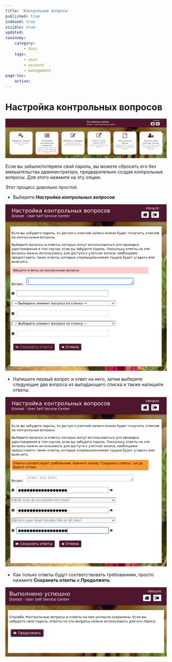 ```yaml
---
title: 'Контрольные вопросы'
published: true
indexed: true
visible: true
updated:
taxonomy:
    category:
        - docs
    tags:
        - user
        - account
        - management
page-toc:
    active:
---
```


# Настройка контрольных вопросов

![](ru/dashboard_questions.png)

Если вы забыли/потеряли свой пароль, вы можете сбросить его без вмешательства администратора, предварительно создав контрольные вопросы. Для этого нажмите на эту опцию. 

Этот процесс довольно простой.

- Выберите ***Настройка контрольных вопросов***.

 ![](ru/sec_qs_01.png)

- Напишите первый вопрос и ответ на него, затем выберите следующие два вопроса из выпадающего списка и также напишите ответы.

 ![](ru/sec_qs_02.png)

- Как только ответы будут соответствовать требованиям, просто нажмите **Сохранить ответы** и **Продолжить**.

 ![](ru/sec_qs_03.png)
